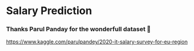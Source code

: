 # Salary Prediction

### Thanks Parul Panday for the wonderfull dataset  :pray:
https://www.kaggle.com/parulpandey/2020-it-salary-survey-for-eu-region
